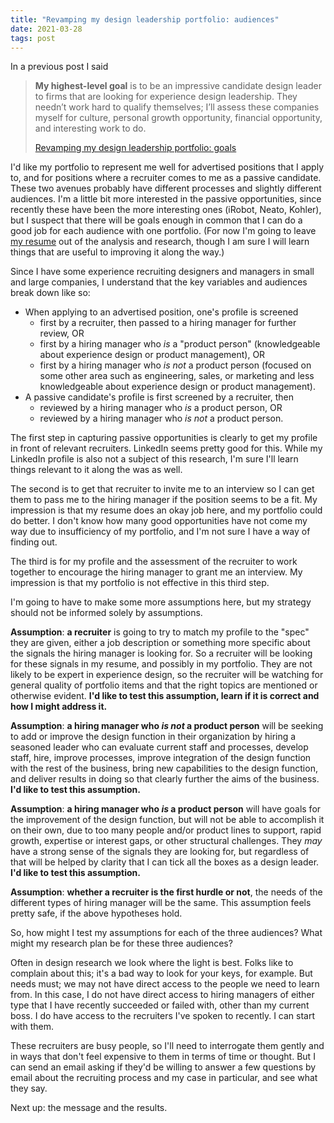 ```yaml
---
title: "Revamping my design leadership portfolio: audiences"
date: 2021-03-28
tags: post
---
```


In a previous post I said

> **My highest-level goal** is to be an impressive candidate design leader to firms that are looking for experience design leadership. They needn’t work hard to qualify themselves; I’ll assess these companies myself for culture, personal growth opportunity, financial opportunity, and interesting work to do.
> 
> [Revamping my design leadership portfolio: goals](https://jonplummer.local/2021/02/22/revamping-my-design-leadership-portfolio-goals/)

I'd like my portfolio to represent me well for advertised positions that I apply to, and for positions where a recruiter comes to me as a passive candidate. These two avenues probably have different processes and slightly different audiences. I'm a little bit more interested in the passive opportunities, since recently these have been the more interesting ones (iRobot, Neato, Kohler), but I suspect that there will be goals enough in common that I can do a good job for each audience with one portfolio. (For now I'm going to leave [my resume](https://misc.jonplummer.com/JonPlummer.pdf) out of the analysis and research, though I am sure I will learn things that are useful to improving it along the way.)

Since I have some experience recruiting designers and managers in small and large companies, I understand that the key variables and audiences break down like so:

- When applying to an advertised position, one's profile is screened
    - first by a recruiter, then passed to a hiring manager for further review, OR
    - first by a hiring manager who _is_ a "product person" (knowledgeable about experience design or product management), OR
    - first by a hiring manager who _is not_ a product person (focused on some other area such as engineering, sales, or marketing and less knowledgeable about experience design or product management).
- A passive candidate's profile is first screened by a recruiter, then
    - reviewed by a hiring manager who _is_ a product person, OR
    - reviewed by a hiring manager who _is not_ a product person.

The first step in capturing passive opportunities is clearly to get my profile in front of relevant recruiters. LinkedIn seems pretty good for this. While my LinkedIn profile is also not a subject of this research, I'm sure I'll learn things relevant to it along the was as well.

The second is to get that recruiter to invite me to an interview so I can get them to pass me to the hiring manager if the position seems to be a fit. My impression is that my resume does an okay job here, and my portfolio could do better. I don't know how many good opportunities have not come my way due to insufficiency of my portfolio, and I'm not sure I have a way of finding out.

The third is for my profile and the assessment of the recruiter to work together to encourage the hiring manager to grant me an interview. My impression is that my portfolio is not effective in this third step.

I'm going to have to make some more assumptions here, but my strategy should not be informed solely by assumptions.

**Assumption**: **a recruiter** is going to try to match my profile to the "spec" they are given, either a job description or something more specific about the signals the hiring manager is looking for. So a recruiter will be looking for these signals in my resume, and possibly in my portfolio. They are not likely to be expert in experience design, so the recruiter will be watching for general quality of portfolio items and that the right topics are mentioned or otherwise evident. **I'd like to test this assumption, learn if it is correct and how I might address it.**

**Assumption**: **a hiring manager who _is not_ a product person** will be seeking to add or improve the design function in their organization by hiring a seasoned leader who can evaluate current staff and processes, develop staff, hire, improve processes, improve integration of the design function with the rest of the business, bring new capabilities to the design function, and deliver results in doing so that clearly further the aims of the business. **I'd like to test this assumption.**

**Assumption**: **a hiring manager who _is_ a product person** will have goals for the improvement of the design function, but will not be able to accomplish it on their own, due to too many people and/or product lines to support, rapid growth, expertise or interest gaps, or other structural challenges. They _may_ have a strong sense of the signals they are looking for, but regardless of that will be helped by clarity that I can tick all the boxes as a design leader. **I'd like to test this assumption.**

**Assumption**: **whether a recruiter is the first hurdle or not**, the needs of the different types of hiring manager will be the same. This assumption feels pretty safe, if the above hypotheses hold.

So, how might I test my assumptions for each of the three audiences? What might my research plan be for these three audiences?

Often in design research we look where the light is best. Folks like to complain about this; it's a bad way to look for your keys, for example. But needs must; we may not have direct access to the people we need to learn from. In this case, I do not have direct access to hiring managers of either type that I have recently succeeded or failed with, other than my current boss. I do have access to the recruiters I've spoken to recently. I can start with them.

These recruiters are busy people, so I'll need to interrogate them gently and in ways that don't feel expensive to them in terms of time or thought. But I can send an email asking if they'd be willing to answer a few questions by email about the recruiting process and my case in particular, and see what they say.

Next up: the message and the results.
